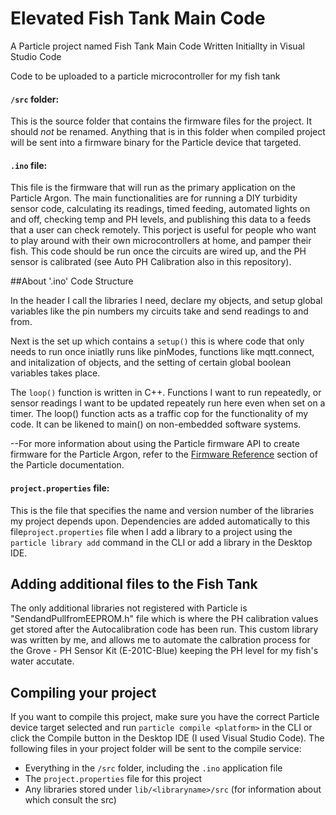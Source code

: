 # Elevated Fish Tank Main Code
A Particle project named Fish Tank Main Code
Written Initiallty in Visual Studio Code


Code to be uploaded to a particle microcontroller for my fish tank

#### ```/src``` folder:  
This is the source folder that contains the firmware files for the project. It should *not* be renamed. 
Anything that is in this folder when compiled  project will be sent into a firmware binary for the Particle device that targeted.

#### ```.ino``` file:

This file is the firmware that will run as the primary application on the Particle Argon. The main functionalities are  for running a DIY turbidity sensor code, calculating its readings, timed feeding, automated lights on and off, checking temp and PH levels, and publishing this data to a feeds that a user can check remotely. This porject is useful for people who want to play around with their own microcontrollers at home, and pamper their fish. This code should be run once the circuits are wired up, and the PH sensor is calibrated (see Auto PH Calibration also in this repository). 


##About '.ino' Code Structure

In the header I call the libraries I need, declare my objects, and setup global variables like the pin numbers my circuits take and send readings to and from. 

Next is the set up which contains a `setup()` this is where code that only needs to run once iniatlly runs like pinModes, functions like mqtt.connect, and initalization of objects, and the setting of certain global boolean variables takes place.

The `loop()` function is written in C++. Functions I want to run repeatedly, or sensor readings I want to be updated repeately run here even when set on a timer. The loop() function acts as a traffic cop for the functionality of my code. It can be likened to main() on non-embedded software systems. 

--For more information about using the Particle firmware API to create firmware for the Particle Argon, refer to the [Firmware Reference](https://docs.particle.io/reference/firmware/) section of the Particle documentation.
 
#### ```project.properties``` file:  
This is the file that specifies the name and version number of the libraries my project depends upon. Dependencies are added automatically to this file`project.properties` file when I add a library to a project using the `particle library add` command in the CLI or add a library in the Desktop IDE.

## Adding additional files to the Fish Tank
The only additional libraries not registered with Particle is "SendandPullfromEEPROM.h" file which is where the PH calibration values get stored after the Autocalibration code has been run. This custom library was written by me, and allows me to automate the calbration process for the Grove - PH Sensor Kit (E-201C-Blue) keeping the PH level for my fish's water accutate.


## Compiling your project

If you want to compile this project, make sure you have the correct Particle device target selected and run `particle compile <platform>` in the CLI or click the Compile button in the Desktop IDE (I used Visual Studio Code). The following files in your project folder will be sent to the compile service:

- Everything in the `/src` folder, including the `.ino` application file
- The `project.properties` file for this project
- Any libraries stored under `lib/<libraryname>/src` (for information about which consult the src)
